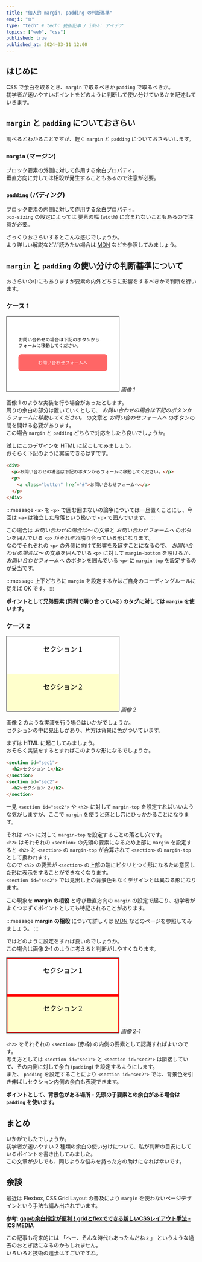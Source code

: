```yaml
---
title: "個人的 margin, padding の判断基準"
emoji: "🌐"
type: "tech" # tech: 技術記事 / idea: アイデア
topics: ["web", "css"]
published: true
published_at: 2024-03-11 12:00
---
```


## はじめに

CSS で余白を取るとき、`margin` で取るべきか `padding` で取るべきか。  
初学者が迷いやすいポイントをどのように判断して使い分けているかを記述していきます。

## `margin` と `padding` についておさらい

調べるとわかることですが、軽く `margin` と `padding` についておさらいします。

### `margin` (マージン)

ブロック要素の外側に対して作用する余白プロパティ。  
垂直方向に対しては相殺が発生することもあるので注意が必要。

### `padding` (パディング)

ブロック要素の内側に対して作用する余白プロパティ。  
`box-sizing` の設定によっては 要素の幅 (`width`) に含まれないこともあるので注意が必要。

ざっくりおさらいするとこんな感じでしょうか。  
より詳しい解説などが読みたい場合は [MDN](https://developer.mozilla.org/ja/docs/Web) などを参照してみましょう。

## `margin` と `padding` の使い分けの判断基準について

おさらいの中にもありますが要素の内外どちらに影響をするべきかで判断を行います。  

### ケース 1

![''](/images/20240311-web-css-margin-padding/img001.png)
*画像 1*

画像 1 のような実装を行う場合があったとします。  
周りの余白の部分は置いていくとして、 *お問い合わせの場合は下記のボタンからフォームに移動してください。* の文章と *お問い合わせフォームへ* のボタンの間を開ける必要があります。  
この場合 `margin` と `padding` どちらで対応をしたら良いでしょうか。

試しにこのデザインを HTML に起こしてみましょう。  
おそらく下記のように実装できるはずです。

```html
<div>
  <p>お問い合わせの場合は下記のボタンからフォームに移動してください。</p>
  <p>
    <a class="button" href="#">お問い合わせフォームへ</a>
  </p>
</div>
```

:::message
`<a>` を `<p>` で囲む囲まないの論争については一旦置くことにし、今回は `<a>` は独立した段落という扱いで `<p>` で囲んでいます。
:::

この場合は *お問い合わせの場合は〜* の文章と *お問い合わせフォームへ* のボタンを囲んでいる `<p>` がそれぞれ隣り合っている形になります。  
なのでそれぞれの `<p>` の外側に向けて影響を及ぼすことになるので、 *お問い合わせの場合は〜* の文章を囲んでいる `<p>` に対して `margin-bottom` を設けるか、 *お問い合わせフォームへ* のボタンを囲んでいる `<p>` に `margin-top` を設定するのが妥当です。  

:::message
上下どちらに `margin` を設定するかはご自身のコーディングルールに従えば OK です。
:::

**ポイントとして兄弟要素 (同列で隣り合っている) のタグに対しては `margin` を使います。**

### ケース 2

![''](/images/20240311-web-css-margin-padding/img002.png)
*画像 2*

画像 2 のような実装を行う場合はいかがでしょうか。  
セクションの中に見出しがあり、片方は背景に色がついています。

まずは HTML に起こしてみましょう。  
おそらく実装をするとすればこのような形になるでしょうか。

```html
<section id="sec1">
  <h2>セクション 1</h2>
</section>
<section id="sec2">
  <h2>セクション 2</h2>
</section>
```

一見 `<section id="sec2">` や `<h2>` に対して `margin-top` を設定すればいいような気がしますが、ここで `margin` を使うと落とし穴にひっかかることになります。  

それは `<h2>` に対して `margin-top` を設定することの落とし穴です。  
`<h2>` はそれぞれの `<section>` の先頭の要素になるため上部に `margin` を設定すると `<h2>` と `<section>` の `margin-top` が合算されて `<section>` の `margin-top` として扱われます。  
なので `<h2>` の要素が `<section>` の上部の端にピタリとつく形になるため意図した形に表示をすることができなくなります。  
`<section id="sec2">` では見出し上の背景色もなくデザインとは異なる形になります。

この現象を **margin の相殺** と呼び垂直方向の `margin` の設定で起こり、初学者がよくつまずくポイントとしても特記されることがあります。

:::message
**margin の相殺** について詳しくは [MDN](https://developer.mozilla.org/ja/docs/Web/CSS/CSS_box_model/Mastering_margin_collapsing) などのページを参照してみましょう。
:::

ではどのように設定をすれば良いのでしょうか。  
この場合は画像 2-1 のように考えると判断がしやすくなります。  

![''](/images/20240311-web-css-margin-padding/img002-1.png)
*画像 2-1*

`<h2>` をそれぞれの `<section>` (赤枠) の内側の要素として認識すればよいのです。  
考え方としては `<section id="sec1">` と `<section id="sec2">` は隣接していて、その内側に対して余白 (`padding`) を設定するようにします。  
また、 `padding` を設定することにより `<section id="sec2">` では、背景色を引き伸ばしセクション内側の余白も表現できます。

**ポイントとして、背景色がある場所・先頭の子要素との余白がある場合は `padding` を使います。**

## まとめ

いかがでしたでしょうか。  
初学者が迷いやすい 2 種類の余白の使い分けについて、私が判断の目安にしているポイントを書き出してみました。  
この文章が少しでも、同じような悩みを持った方の助けになれば幸いです。

## 余談

最近は Flexbox, CSS Grid Layout の普及により `margin` を使わないページデザインという手法も編み出されています。  

**参考: [gapの余白指定が便利！gridとflexでできる新しいCSSレイアウト手法 - ICS MEDIA](https://ics.media/entry/210628/)**  

この記事も将来的には 「へー、そんな時代もあったんだねぇ」 というような過去のおとぎ話になるのかもしれません。  
いろいろと技術の進歩はすごいですね。  
